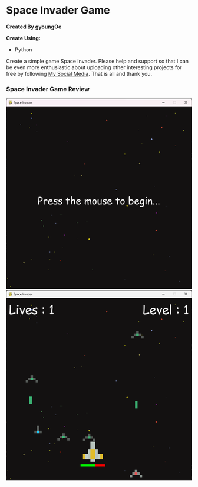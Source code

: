 # Space Invader Game
**Created By gyoungOe**

**Create Using:**
- Python

Create a simple game Space Invader. Please help and support so that I can be even more enthusiastic about uploading other interesting projects for free by following
[My Social Media](https://www.instagram.com/wyesptr._).
That is all and thank you.


### Space Invader Game Review
![preview1](previewSpaceInvader.png)
![preview1](previewSpaceInvader2.png)
